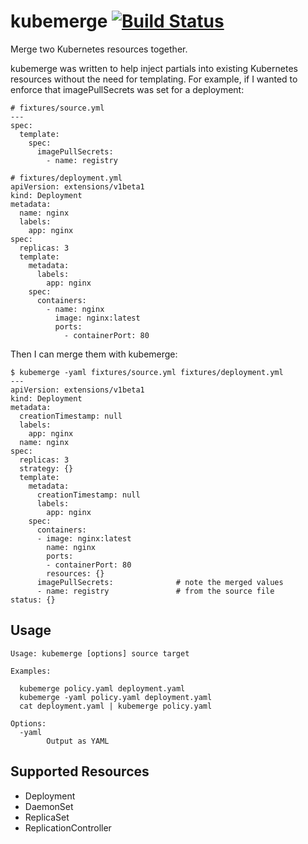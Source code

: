 # kubemerge [![Build Status](https://travis-ci.org/nextrevision/kubemerge.svg?branch=master)](https://travis-ci.org/nextrevision/kubemerge)

Merge two Kubernetes resources together.

kubemerge was written to help inject partials into existing Kubernetes resources without the need for templating. For example, if I wanted to enforce that imagePullSecrets was set for a deployment:

```
# fixtures/source.yml
---
spec:
  template:
    spec:
      imagePullSecrets:
        - name: registry
```

```
# fixtures/deployment.yml
apiVersion: extensions/v1beta1
kind: Deployment
metadata:
  name: nginx
  labels:
    app: nginx
spec:
  replicas: 3
  template:
    metadata:
      labels:
        app: nginx
    spec:
      containers:
        - name: nginx
          image: nginx:latest
          ports:
            - containerPort: 80
```

Then I can merge them with kubemerge:

```
$ kubemerge -yaml fixtures/source.yml fixtures/deployment.yml
---
apiVersion: extensions/v1beta1
kind: Deployment
metadata:
  creationTimestamp: null
  labels:
    app: nginx
  name: nginx
spec:
  replicas: 3
  strategy: {}
  template:
    metadata:
      creationTimestamp: null
      labels:
        app: nginx
    spec:
      containers:
      - image: nginx:latest
        name: nginx
        ports:
        - containerPort: 80
        resources: {}
      imagePullSecrets:              # note the merged values
      - name: registry               # from the source file
status: {}
```

## Usage

```
Usage: kubemerge [options] source target

Examples:

  kubemerge policy.yaml deployment.yaml
  kubemerge -yaml policy.yaml deployment.yaml
  cat deployment.yaml | kubemerge policy.yaml

Options:
  -yaml
    	Output as YAML
```

## Supported Resources

* Deployment
* DaemonSet
* ReplicaSet
* ReplicationController
